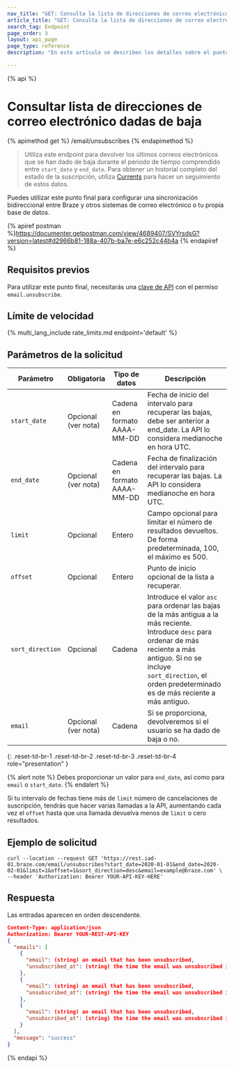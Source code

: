 ```yaml
---
nav_title: "GET: Consulta la lista de direcciones de correo electrónico no suscritas"
article_title: "GET: Consulta la lista de direcciones de correo electrónico no suscritas"
search_tag: Endpoint
page_order: 3
layout: api_page
page_type: reference
description: "En este artículo se describen los detalles sobre el punto final Braze Recuperar lista de correo electrónico o consulta de cancelaciones de suscripción."

---
```

{% api %}
# Consultar lista de direcciones de correo electrónico dadas de baja
{% apimethod get %}
/email/unsubscribes
{% endapimethod %}

> Utiliza este endpoint para devolver los últimos correos electrónicos que se han dado de baja durante el periodo de tiempo comprendido entre `start_date` y `end_date`. Para obtener un historial completo del estado de la suscripción, utiliza [Currents]({{site.baseurl}}/user_guide/data_and_analytics/braze_currents) para hacer un seguimiento de estos datos.

Puedes utilizar este punto final para configurar una sincronización bidireccional entre Braze y otros sistemas de correo electrónico o tu propia base de datos.

{% apiref postman %}https://documenter.getpostman.com/view/4689407/SVYrsdsG?version=latest#d2966b81-188a-407b-ba7e-e6c252c44b4a {% endapiref %}

## Requisitos previos

Para utilizar este punto final, necesitarás una [clave de API]({{site.baseurl}}/api/basics#rest-api-key/) con el permiso `email.unsubscribe`.

## Límite de velocidad

{% multi_lang_include rate_limits.md endpoint='default' %}

## Parámetros de la solicitud

| Parámetro | Obligatoria | Tipo de datos | Descripción |
| ----------|-----------| ---------|------ |
| `start_date` | Opcional <br>(ver nota) | Cadena en formato AAAA-MM-DD| Fecha de inicio del intervalo para recuperar las bajas, debe ser anterior a end_date. La API lo considera medianoche en hora UTC. |
| `end_date` | Opcional <br>(ver nota) | Cadena en formato AAAA-MM-DD | Fecha de finalización del intervalo para recuperar las bajas. La API lo considera medianoche en hora UTC. |
| `limit` | Opcional | Entero | Campo opcional para limitar el número de resultados devueltos. De forma predeterminada, 100, el máximo es 500. |
| `offset` | Opcional | Entero | Punto de inicio opcional de la lista a recuperar. |
| `sort_direction` | Opcional | Cadena | Introduce el valor `asc` para ordenar las bajas de la más antigua a la más reciente. Introduce `desc` para ordenar de más reciente a más antiguo. Si no se incluye `sort_direction`, el orden predeterminado es de más reciente a más antiguo. |
| `email` | Opcional <br>(ver nota) | Cadena | Si se proporciona, devolveremos si el usuario se ha dado de baja o no. |
{: .reset-td-br-1 .reset-td-br-2 .reset-td-br-3  .reset-td-br-4 role="presentation" }

{% alert note %}
Debes proporcionar un valor para `end_date`, así como para `email` o `start_date`.
{% endalert %}

Si tu intervalo de fechas tiene más de `limit` número de cancelaciones de suscripción, tendrás que hacer varias llamadas a la API, aumentando cada vez el `offset` hasta que una llamada devuelva menos de `limit` o cero resultados.

## Ejemplo de solicitud
```
curl --location --request GET 'https://rest.iad-01.braze.com/email/unsubscribes?start_date=2020-01-01&end_date=2020-02-01&limit=1&offset=1&sort_direction=desc&email=example@braze.com' \
--header 'Authorization: Bearer YOUR-API-KEY-HERE'
```

## Respuesta

Las entradas aparecen en orden descendente.

```json
Content-Type: application/json
Authorization: Bearer YOUR-REST-API-KEY
{
  "emails": [
    {
      "email": (string) an email that has been unsubscribed,
      "unsubscribed_at": (string) the time the email was unsubscribed in ISO 8601
    },
    {
      "email": (string) an email that has been unsubscribed,
      "unsubscribed_at": (string) the time the email was unsubscribed in ISO 8601
    },
    {
      "email": (string) an email that has been unsubscribed,
      "unsubscribed_at": (string) the time the email was unsubscribed in ISO 8601
    }
  ],
  "message": "success"
}
```
{% endapi %}

